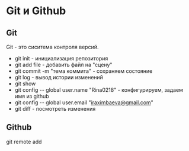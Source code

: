 # Git и Github
## Git
Git - это сиситема контроля версий.
* git init - инициализация репозитория
* git add  file - добавить файл на "сцену"
* git commit -m "тема коммита" - сохраняем состояние
* git log - вывод истории изменений
* git show
* git config -- global user.name "Rina0218" - конфигурируем, задаем имя из github
* git config -- global user.email "iraximbaeva@gmail.com"
* git diff - посмотреть изменения


## Github
git remote add